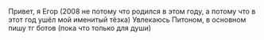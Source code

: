 Привет, я Егор (2008 не потому что родился в этом году, а потому что в этот год ушёл мой именитый тёзка)
Увлекаюсь  Питоном, в основном пишу тг ботов (пока что только для души)
